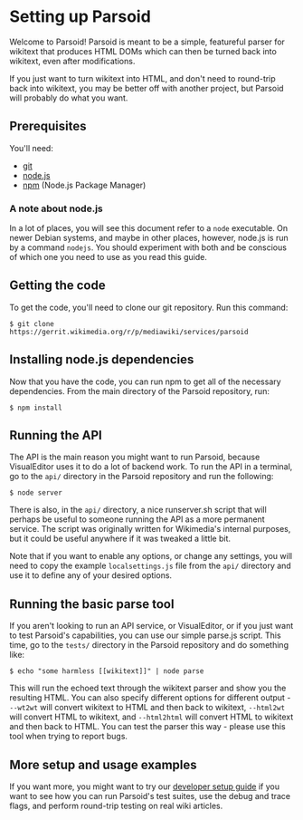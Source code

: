 # Setting up Parsoid

Welcome to Parsoid! Parsoid is meant to be a simple, featureful parser for
wikitext that produces HTML DOMs which can then be turned back into wikitext,
even after modifications.

If you just want to turn wikitext into HTML, and don't need to round-trip back
into wikitext, you may be better off with another project, but Parsoid will
probably do what you want.

## Prerequisites

You'll need:

* [git](http://git-scm.com)
* [node.js](http://nodejs.org)
* [npm](http://npmjs.org) (Node.js Package Manager)

### A note about node.js

In a lot of places, you will see this document refer to a `node` executable.
On newer Debian systems, and maybe in other places, however, node.js is run by
a command `nodejs`. You should experiment with both and be conscious of which
one you need to use as you read this guide.

## Getting the code

To get the code, you'll need to clone our git repository. Run this command:

```
$ git clone https://gerrit.wikimedia.org/r/p/mediawiki/services/parsoid
```

## Installing node.js dependencies

Now that you have the code, you can run npm to get all of the necessary dependencies. From the main directory of the Parsoid repository, run:

```
$ npm install
```

## Running the API

The API is the main reason you might want to run Parsoid, because VisualEditor
uses it to do a lot of backend work. To run the API in a terminal, go to the
`api/` directory in the Parsoid repository and run the following:

```
$ node server
```

There is also, in the `api/` directory, a nice runserver.sh script that will
perhaps be useful to someone running the API as a more permanent service. The
script was originally written for Wikimedia's internal purposes, but it could
be useful anywhere if it was tweaked a little bit.

Note that if you want to enable any options, or change any settings, you will
need to copy the example `localsettings.js` file from the `api/` directory
and use it to define any of your desired options.

## Running the basic parse tool

If you aren't looking to run an API service, or VisualEditor, or if you just
want to test Parsoid's capabilities, you can use our simple parse.js script.
This time, go to the `tests/` directory in the Parsoid repository and do
something like:

```
$ echo "some harmless [[wikitext]]" | node parse
```

This will run the echoed text through the wikitext parser and show you the
resulting HTML. You can also specify different options for different output -
`--wt2wt` will convert wikitext to HTML and then back to wikitext, `--html2wt`
will convert HTML to wikitext, and `--html2html` will convert HTML to wikitext
and then back to HTML. You can test the parser this way - please use this tool
when trying to report bugs.

## More setup and usage examples

If you want more, you might want to try our
[developer setup guide](#!/guide/devsetup) if you want to see how you can run
Parsoid's test suites, use the debug and trace flags, and perform round-trip
testing on real wiki articles.

